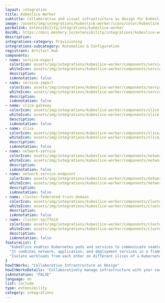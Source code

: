 ```yaml
---
layout: integration
title: Kubeslice Worker
subtitle: Collaborative and visual infrastructure as design for Kubeslice Worker
image: /assets/img/integrations/kubeslice-worker/icons/color/kubeslice-worker-color.svg
permalink: extensibility/integrations/kubeslice-worker
docURL: https://docs.meshery.io/extensibility/integrations/kubeslice-worker
description: 
integrations-category: Provisioning
integrations-subcategory: Automation & Configuration
registrant: Artifact Hub
components: 
- name: service-export
  colorIcon: assets/img/integrations/kubeslice-worker/components/service-export/icons/color/service-export-color.svg
  whiteIcon: assets/img/integrations/kubeslice-worker/components/service-export/icons/white/service-export-white.svg
  description: 
  isAnnotation: false
- name: service-import
  colorIcon: assets/img/integrations/kubeslice-worker/components/service-import/icons/color/service-import-color.svg
  whiteIcon: assets/img/integrations/kubeslice-worker/components/service-import/icons/white/service-import-white.svg
  description: 
  isAnnotation: false
- name: slice-gateway
  colorIcon: assets/img/integrations/kubeslice-worker/components/slice-gateway/icons/color/slice-gateway-color.svg
  whiteIcon: assets/img/integrations/kubeslice-worker/components/slice-gateway/icons/white/slice-gateway-white.svg
  description: 
  isAnnotation: false
- name: slice
  colorIcon: assets/img/integrations/kubeslice-worker/components/slice/icons/color/slice-color.svg
  whiteIcon: assets/img/integrations/kubeslice-worker/components/slice/icons/white/slice-white.svg
  description: 
  isAnnotation: false
- name: network-service
  colorIcon: assets/img/integrations/kubeslice-worker/components/network-service/icons/color/network-service-color.svg
  whiteIcon: assets/img/integrations/kubeslice-worker/components/network-service/icons/white/network-service-white.svg
  description: 
  isAnnotation: false
- name: network-service-endpoint
  colorIcon: assets/img/integrations/kubeslice-worker/components/network-service-endpoint/icons/color/network-service-endpoint-color.svg
  whiteIcon: assets/img/integrations/kubeslice-worker/components/network-service-endpoint/icons/white/network-service-endpoint-white.svg
  description: 
  isAnnotation: false
- name: cluster-federated-trust-domain
  colorIcon: assets/img/integrations/kubeslice-worker/components/cluster-federated-trust-domain/icons/color/cluster-federated-trust-domain-color.svg
  whiteIcon: assets/img/integrations/kubeslice-worker/components/cluster-federated-trust-domain/icons/white/cluster-federated-trust-domain-white.svg
  description: 
  isAnnotation: false
- name: cluster-spiffeid
  colorIcon: assets/img/integrations/kubeslice-worker/components/cluster-spiffeid/icons/color/cluster-spiffeid-color.svg
  whiteIcon: assets/img/integrations/kubeslice-worker/components/cluster-spiffeid/icons/white/cluster-spiffeid-white.svg
  description: 
  isAnnotation: false
featureList: [
  "KubeSlice enables Kubernetes pods and services to communicate seamlessly across clusters, clouds, edges, and data centers by creating logical application boundaries known as Slices.",
  "It combines network, application, and deployment services in a framework to accelerate application deployment in a multi-cluster, multi-tenant environment.",
  "Isolate workloads from each other on different slices of a Kubernetes cluster"
]
howItWorks: "Collaborative Infrastructure as Design"
howItWorksDetails: "Collaboratively manage infrastructure with your coworkers synchronously sharing the same designs."
isAnnotation: "FALSE"
language: en
list: include
type: extensibility
category: integrations
---
```

